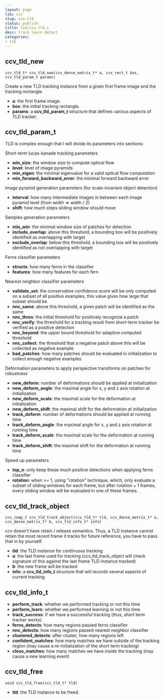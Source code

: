 ```yaml
---
layout: page
lib: ccv
slug: ccv-tld
status: publish
title: lib/ccv_tld.c
desc: track learn detect
categories:
- lib
---
```


ccv_tld_new
-----------

	ccv_tld_t* ccv_tld_new(ccv_dense_matrix_t* a, ccv_rect_t box, ccv_tld_param_t params)

Create a new TLD tracking instance from a given first frame image and the tracking rectangle.

 * **a**: the first frame image.
 * **box**: the initial tracking rectangle.
 * **params**: a **ccv\_tld\_param\_t** structure that defines various aspects of TLD tracker.

ccv_tld_param_t
---------------

TLD is complex enough that I will divide its parameters into sections:

Short-term lucas-kanade tracking parameters

 * **win_size**: the window size to compute optical flow
 * **level**: level of image pyramids
 * **min_eigen**: the minimal eigenvalue for a valid optical flow computation
 * **min_forward_backward_error**: the minimal forward backward error

Image pyramid generation parameters (for scale-invariant object detection)

 * **interval**: how many intermediate images in between each image pyramid level (from width => width / 2)
 * **shift**: how much steps sliding window should move

Samples generation parameters

 * **min_win**: the minimal window size of patches for detection
 * **include_overlap**: above this threshold, a bounding box will be positively identified as overlapping with target
 * **exclude_overlap**: below this threshold, a bounding box will be positively identified as not overlapping with target

Ferns classifier parameters

 * **structs**: how many ferns in the classifier
 * **features**: how many features for each fern

Nearest neighbor classifier parameters

 * **validate_set**: the conservative confidence score will be only computed on a subset of all positive examples, this value gives how large that subset should be
 * **nnc_same**: above this threshold, a given patch will be identified as the same
 * **nnc_thres**: the initial threshold for positively recognize a patch
 * **nnc_verify**: the threshold for a tracking result from short-term tracker be verified as a positive detection
 * **nnc_beyond**: the upper bound threshold for adaptive computed threshold
 * **nnc_collect**: the threshold that a negative patch above this will be collected as negative example
 * **bad_patches**: how many patches should be evaluated in initialization to collect enough negative examples

Deformation parameters to apply perspective transforms on patches for robustness

 * **new_deform**: number of deformations should be applied at initialization
 * **new_deform_angle**: the maximal angle for x, y and z axis rotation at initialization
 * **new_deform_scale**: the maximal scale for the deformation at initialization
 * **new_deform_shift**: the maximal shift for the deformation at initialization
 * **track_deform**: number of deformations should be applied at running time
 * **track_deform_angle**: the maximal angle for x, y and z axis rotation at running time
 * **track_deform_scale**: the maximal scale for the deformation at running time
 * **track_deform_shift**: the maximal shift for the deformation at running time

Speed up parameters

 * **top_n**: only keep these much positive detections when applying ferns classifier
 * **rotation**: when >= 1, using "rotation" technique, which, only evaluate a subset of sliding windows for each frame, but after rotation + 1 frames, every sliding window will be evaluated in one of these frames.

ccv_tld_track_object
--------------------

	ccv_comp_t ccv_tld_track_object(ccv_tld_t* tld, ccv_dense_matrix_t* a, ccv_dense_matrix_t* b, ccv_tld_info_t* info)

ccv doesn't have retain / release semantics. Thus, a TLD instance cannot retain the most recent frame it tracks for future reference, you have to pass that in by yourself.

 * **tld**: the TLD instance for continuous tracking
 * **a**: the last frame used for tracking (ccv\_tld\_track\_object will check signature of this against the last frame TLD instance tracked)
 * **b**: the new frame will be tracked
 * **info**: a **ccv\_tld\_info\_t** structure that will records several aspects of current tracking

ccv_tld_info_t
--------------

 * **perform_track**: whether we performed tracking or not this time
 * **perform_learn**: whether we performed learning or not this time
 * **track_success**: if we have a successful tracking (thus, short term tracker works)
 * **ferns_detects**: how many regions passed ferns classifier
 * **nnc_detects**: how many regions passed nearest neighbor classifier
 * **clustered_detects**: after cluster, how many regions left
 * **confident_matches**: how many matches we have outside of the tracking region (may cause a re-initialization of the short term tracking)
 * **close_matches**: how many matches we have inside the tracking (may cause a new learning event)

ccv_tld_free
------------

	void ccv_tld_free(ccv_tld_t* tld)

 * **tld**: the TLD instance to be freed.